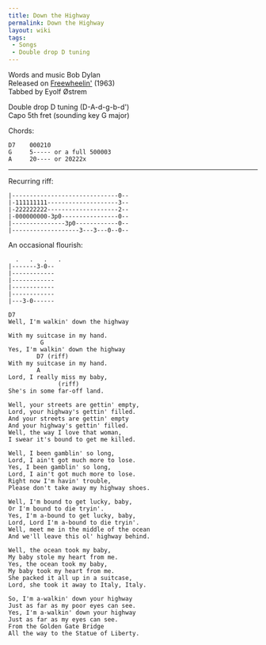 ```yaml
---
title: Down the Highway
permalink: Down the Highway
layout: wiki
tags:
 - Songs
 - Double drop D tuning
---
```


Words and music Bob Dylan  
Released on [Freewheelin'](Freewheelin') (1963)  
Tabbed by Eyolf Østrem

Double drop D tuning (D-A-d-g-b-d')  
Capo 5th fret (sounding key G major)

Chords:

    D7    000210
    G     5----- or a full 500003
    A     20---- or 20222x

* * * * *

Recurring riff:

    |------------------------------0--
    |-111111111--------------------3--
    |-222222222--------------------2--
    |-000000000-3p0----------------0--
    |---------------3p0------------0--
    |-------------------3---3---0--0--

An occasional flourish:

      .   .   .   .
    |-------3-0--
    |------------
    |------------
    |------------
    |------------
    |---3-0------

    D7
    Well, I'm walkin' down the highway

    With my suitcase in my hand.
             G
    Yes, I'm walkin' down the highway
            D7 (riff)
    With my suitcase in my hand.
            A
    Lord, I really miss my baby,
                  (riff)
    She's in some far-off land.

    Well, your streets are gettin' empty,
    Lord, your highway's gettin' filled.
    And your streets are gettin' empty
    And your highway's gettin' filled.
    Well, the way I love that woman,
    I swear it's bound to get me killed.

    Well, I been gamblin' so long,
    Lord, I ain't got much more to lose.
    Yes, I been gamblin' so long,
    Lord, I ain't got much more to lose.
    Right now I'm havin' trouble,
    Please don't take away my highway shoes.

    Well, I'm bound to get lucky, baby,
    Or I'm bound to die tryin'.
    Yes, I'm a-bound to get lucky, baby,
    Lord, Lord I'm a-bound to die tryin'.
    Well, meet me in the middle of the ocean
    And we'll leave this ol' highway behind.

    Well, the ocean took my baby,
    My baby stole my heart from me.
    Yes, the ocean took my baby,
    My baby took my heart from me.
    She packed it all up in a suitcase,
    Lord, she took it away to Italy, Italy.

    So, I'm a-walkin' down your highway
    Just as far as my poor eyes can see.
    Yes, I'm a-walkin' down your highway
    Just as far as my eyes can see.
    From the Golden Gate Bridge
    All the way to the Statue of Liberty.
